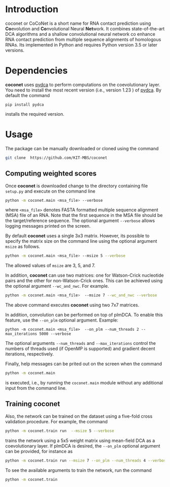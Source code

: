 # Introduction
coconet or CoCoNet is a short name  for RNA contact prediction using **Co**evolution and **Co**nvolutional Neural **Net**work.
It combines state-of-the-art DCA algorithms and a shallow convolutional neural network co enhance RNA contact prediction from multiple sequence 
alignments of homologous RNAs. 
Its implemented in Python and requires Python version 3.5 or later versions.

# Dependencies
**coconet** uses [pydca](https://github.com/KIT-MBS/pydca) to perform computations on the coevolutionary layer.
You need to install the most recent version (i.e., version 1.23 ) of [pydca](https://github.com/KIT-MBS/pydca). 
By default the command 
```
pip install pydca
```
installs the required version. 
# Usage 
The package can be manually downloaded or cloned using the command  
```bash
git clone  https://github.com/KIT-MBS/coconet
```
## Computing weighted scores
Once  **coconet** is downloaded change to the directory containing file 
`setup.py`  and execute on the command line

```bash
python -m coconet.main <msa_file> --verbose 
```
where `<msa_file>` denotes FASTA formatted multiple sequence alignment (MSA) file of an 
RNA. Note that the first sequence in the MSA file should be the target/reference sequence. 
The optional argument `--verbose` allows logging 
messages printed on the screen. 

By default **coconet** uses a single 3x3 matrix. However, its possible to specify
the matrix size on the command line using the optional argument `msize` as follows.
```bash
python -m coconet.main <msa_file> --msize 5 --verbose 
```

The allowed values of `msize` are 3, 5, and 7.  

In addition, **coconet**  can use two matrices: one for Watson-Crick nucleotide 
pairs and the other for non-Watson-Crick ones. This can be achieved using the 
optional argument `--wc_and_nwc`. For example. 

```bash
python -m coconet.main <msa_file>  --msize 7 --wc_and_nwc --verbose
```
The above command executes  **coconet** using two 7x7 matrices.

In addition, convolution can be performed on top of plmDCA. To enable this feature, use the `--on_plm` optional argument.
Example:
```
python -m coconet.main <msa_file>  --on_plm --num_threads 2 --max_iterations 5000 --verbose
```
The optional arguments `--num_threads` and `--max_iterations` control the numbers of threads used (if OpenMP is supported) and 
gradient decent iterations, respectively. 

Finally, help messages can be prited out on the screen when the command 
```bash
python -m coconet.main
```
is executed, i.e., by running the `coconet.main` module without any additional input from 
the command line.

## Training coconet

Also, the network can be trained on the dataset using a five-fold cross validation procedure. For example, the command
```bash
python -m coconet.train run  --msize 5 --verbose 
```
trains the network using a 5x5 weight matrix using mean-field DCA as a coevolutionary layer. If plmDCA is desired, the `--on_plm` 
optional argument can be provided, for instance as
```bash
python -m coconet.train run --msize 7 --on_plm --num_threads 4 --verbose
```

To see the available arguments to train the network, run the command
```bash
python -m coconet.train
```
